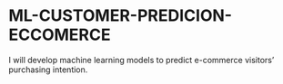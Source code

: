 # ML-CUSTOMER-PREDICION-ECCOMERCE
I will develop machine learning models to predict e-commerce visitors’ purchasing intention.
